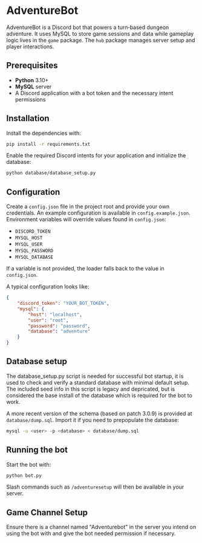 # AdventureBot


AdventureBot is a Discord bot that powers a turn‑based dungeon adventure. It uses MySQL to store game sessions and data while gameplay logic lives in the `game` package. The `hub` package manages server setup and player interactions.

## Prerequisites

- **Python** 3.10+
- **MySQL** server
- A Discord application with a bot token and the necessary intent permissions

## Installation

Install the dependencies with:

```bash
pip install -r requirements.txt
```

Enable the required Discord intents for your application and initialize the database:

```bash
python database/database_setup.py
```

## Configuration

Create a `config.json` file in the project root and provide your own credentials. An example configuration is available in
`config.example.json`. Environment variables will override values found in
`config.json`:

- `DISCORD_TOKEN`
- `MYSQL_HOST`
- `MYSQL_USER`
- `MYSQL_PASSWORD`
- `MYSQL_DATABASE`

If a variable is not provided, the loader falls back to the value in `config.json`.

A typical configuration looks like:

```json
{
    "discord_token": "YOUR_BOT_TOKEN",
    "mysql": {
        "host": "localhost",
        "user": "root",
        "password": "password",
        "database": "adventure"
    }
}
```

## Database setup 

The database_setup.py script is needed for successful bot startup, it is used to check and verify a standard database with minimal default setup.
The included seed info in this script is legacy and depricated, but is considered the base install of the database which is required for the bot to work. 

A more recent version of the schema (based on patch 3.0.9) is provided at `database/dump.sql`. Import it if you need to prepopulate the database:

```bash
mysql -u <user> -p <database> < database/dump.sql
```

## Running the bot

Start the bot with:

```bash
python bot.py
```

Slash commands such as `/adventuresetup` will then be available in your server.

## Game Channel Setup

Ensure there is a channel named "Adventurebot" in the server you intend on using the bot with and give the bot needed permission if necessary.

